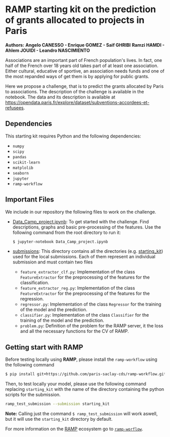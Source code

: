 # RAMP starting kit on the prediction of grants allocated to projects in Paris


**Authors:**
**Angelo CANESSO - Enrique GOMEZ - Saif GHRIBI**
**Ramzi HAMDI - Ahlem JOUIDI - Leandro NASCIMIENTO**

Associations are an important part of French population's lives. In fact, one half of the French over 18 years old takes part of at least one association. Either cultural, educative of sportive, an association needs funds and one of the most repanded ways of get them is by applying for public grants.

Here we propose a challenge, that is to predict the grants allocated by Paris to associations. The description of the challenge is available in the notebook. The data and its description is available at https://opendata.paris.fr/explore/dataset/subventions-accordees-et-refusees.

## Dependencies

This starting kit requires Python and the following dependencies:

* `numpy`
* `scipy`
* `pandas`
* `scikit-learn`
* `matplolib`
* `seaborn`
* `jupyter`
* `ramp-workflow`

## Important Files

We include in our repository the following files to work on the challenge.

* [Data_Camp_project.ipynb](Data_Camp_project.ipynb): To get started with the challenge. Find descriptions, graphs and basic pre-processing of the features. Use the following command from the root directory to run it:
  
  ```bash
  $ jupyter-notebook Data_Camp_project.ipynb
  ```

* [submissions](submissions): This directory contains all the directories (e.g. [starting_kit](starting_kit)) used for the local submissions. Each of them represent an individual submission and must contain two files
  
  * `feature_extractor_clf.py`: Implementation of the class `FeatureExtractor` for the preprocessing of the features for the classification.
  * `feature_extractor_reg.py`: Implementation of the class `FeatureExtractor` for the preprocessing of the features for the regression.
  * `regressor.py`: Implementation of the class `Regressor` for the training of the model and the prediction.
  * `classifier.py`: Implementation of the class `Classifier` for the training of the model and the prediction.
  * `problem.py`: Definition of the problem for the RAMP server, it the loss and all the necessary functions for the CV of RAMP.

## Getting start with RAMP

Before testing locally using **RAMP**, please install the `ramp-workflow` using the following command

 ```bash
 $ pip install git+https://github.com/paris-saclay-cds/ramp-workflow.git
 ```

Then, to test locally your model, please use the following command replacing `starting_kit` with the name of the directory containing the python scripts for the submission.

```bash
ramp_test_submission --submission starting_kit
```

**Note:** Calling just the command `$ ramp_test_submission` will work aswell, but it will use the `starting_kit` directory by default.

For more information on the [RAMP](http:www.ramp.studio) ecosystem go to
[`ramp-worflow`](https://github.com/paris-saclay-cds/ramp-workflow).
